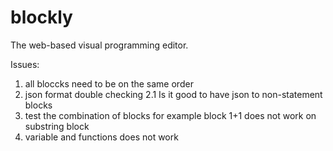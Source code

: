 # blockly
The web-based visual programming editor.

Issues:

1. all bloccks need to be on the same order
2. json format double checking
    2.1 Is it good to have json to non-statement blocks
3. test the combination of blocks for example block 1+1 does not work on substring block
4. variable and functions does not work
